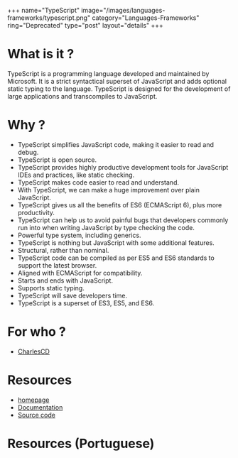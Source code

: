 +++
name="TypeScript"
image="/images/languages-frameworks/typescript.png"
category="Languages-Frameworks"
ring="Deprecated"
type="post"
layout="details"
+++

# What is it ?

TypeScript is a programming language developed and maintained by Microsoft. It is a strict syntactical superset of JavaScript and adds optional static typing to the language. TypeScript is designed for the development of large applications and transcompiles to JavaScript.


# Why ?

* TypeScript simplifies JavaScript code, making it easier to read and debug.
* TypeScript is open source.
* TypeScript provides highly productive development tools for JavaScript IDEs and practices, like static checking.
* TypeScript makes code easier to read and understand.
* With TypeScript, we can make a huge improvement over plain JavaScript.
* TypeScript gives us all the benefits of ES6 (ECMAScript 6), plus more productivity.
* TypeScript can help us to avoid painful bugs that developers commonly run into when writing JavaScript by type checking the code.
* Powerful type system, including generics.
* TypeScript is nothing but JavaScript with some additional features.
* Structural, rather than nominal.
* TypeScript code can be compiled as per ES5 and ES6 standards to support the latest browser.
* Aligned with ECMAScript for compatibility.
* Starts and ends with JavaScript.
* Supports static typing.
* TypeScript will save developers time.
* TypeScript is a superset of ES3, ES5, and ES6.


# For who ?
* [CharlesCD](https://charlescd.io/)

# Resources
* [homepage](https://www.typescriptlang.org/)
* [Documentation](https://www.typescriptlang.org/docs/)
* [Source code](https://github.com/microsoft/TypeScript)


# Resources (Portuguese)

